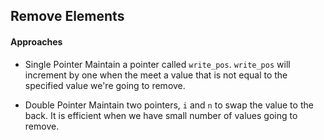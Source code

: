 ## Remove Elements

#### Approaches
- Single Pointer
Maintain a pointer called `write_pos`. `write_pos` will increment by one when the meet a value that is not equal to the specified value we're going to remove.

- Double Pointer
Maintain two pointers, `i` and `n` to swap the value to the back. It is efficient when we have small number of values going to remove.